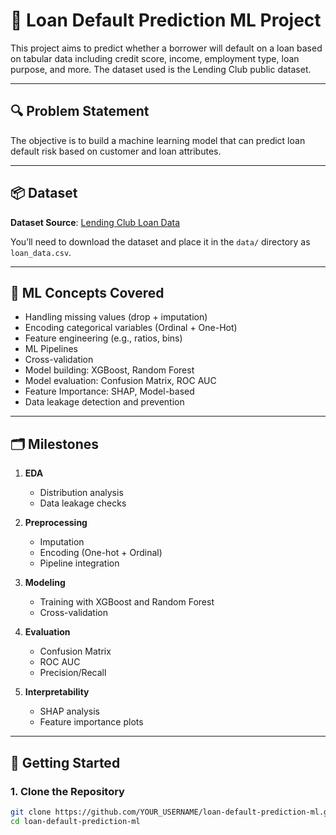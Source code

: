 # 🧠 Loan Default Prediction ML Project

This project aims to predict whether a borrower will default on a loan based on tabular data including credit score, income, employment type, loan purpose, and more. The dataset used is the Lending Club public dataset.

---

## 🔍 Problem Statement

The objective is to build a machine learning model that can predict loan default risk based on customer and loan attributes.

---

## 📦 Dataset

**Dataset Source**: [Lending Club Loan Data](https://www.kaggle.com/wordsforthewise/lending-club)

You’ll need to download the dataset and place it in the `data/` directory as `loan_data.csv`.

---

## 🔧 ML Concepts Covered

- Handling missing values (drop + imputation)
- Encoding categorical variables (Ordinal + One-Hot)
- Feature engineering (e.g., ratios, bins)
- ML Pipelines
- Cross-validation
- Model building: XGBoost, Random Forest
- Model evaluation: Confusion Matrix, ROC AUC
- Feature Importance: SHAP, Model-based
- Data leakage detection and prevention

---

## 🗂️ Milestones

1. **EDA**
   - Distribution analysis
   - Data leakage checks

2. **Preprocessing**
   - Imputation
   - Encoding (One-hot + Ordinal)
   - Pipeline integration

3. **Modeling**
   - Training with XGBoost and Random Forest
   - Cross-validation

4. **Evaluation**
   - Confusion Matrix
   - ROC AUC
   - Precision/Recall

5. **Interpretability**
   - SHAP analysis
   - Feature importance plots

---

## 🚀 Getting Started

### 1. Clone the Repository
```bash
git clone https://github.com/YOUR_USERNAME/loan-default-prediction-ml.git
cd loan-default-prediction-ml
